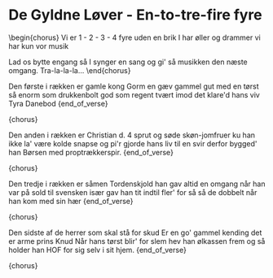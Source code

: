 # De Gyldne Løver - En-to-tre-fire fyre


\begin{chorus}
Vi er 1 - 2 - 3 - 4 fyre uden en brik
I har øller og drammer
vi har kun vor musik

Lad os bytte engang
så I synger en sang
og gi' så musikken
den næste omgang.
Tra-la-la-la...
\end{chorus}


Den første i rækken er gamle kong Gorm
en gæv gammel gut
med en tørst så enorm
som drukkenbolt god
som regent tvært imod
det klare'd hans viv
Tyra Danebod
{end_of_verse}

{chorus}


Den anden i rækken er Christian d. 4
sprut og søde skøn-jomfruer
ku han ikke la' være
kolde snapse og pi'r
gjorde hans liv til en svir
derfor bygged' han Børsen
med proptrækkerspir.
{end_of_verse}

{chorus}


Den tredje i rækken er såmen Tordenskjold
han gav altid en omgang
når han var på sold
til svensken især
gav han tit indtil fler'
for så så de dobbelt
når han kom med sin hær
{end_of_verse}

{chorus}


Den sidste af de herrer som skal stå for skud
Er en go' gammel kending
det er arme prins Knud
Når hans tørst blir' for slem
hev han ølkassen frem
og så holder han HOF
for sig selv i sit hjem.
{end_of_verse}

{chorus}
